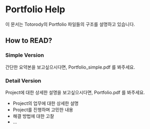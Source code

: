 # Portfolio Help
이 문서는 Totorody의 Portfolio 파일들의 구조를 설명하고 있습니다.

## How to READ?
### Simple Version
간단한 요약본을 보고싶으시다면, Portfolio_simple.pdf 를 봐주세요.

### Detail Version
Project에 대한 상세한 설명을 보고싶으시다면, Portfolio.pdf 를 봐주세요.

* Project의 업무에 대한 상세한 설명
* Project를 진행하며 고민한 내용
* 해결 방법에 대한 고찰
* ...
